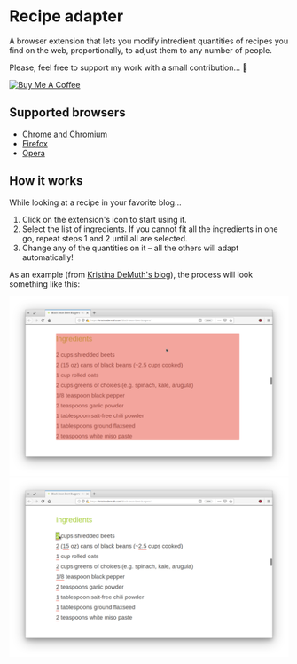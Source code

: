 # Recipe adapter
A browser extension that lets you modify intredient quantities of recipes you find on the web, proportionally, to adjust them to any number of people.

Please, feel free to support my work with a small contribution... 🙂

<a href="https://www.buymeacoffee.com/wu6S9Ob0k" target="_blank"><img src="https://www.buymeacoffee.com/assets/img/custom_images/yellow_img.png" alt="Buy Me A Coffee" style="height: auto !important;width: auto !important;" ></a>

## Supported browsers
- [Chrome and Chromium](https://chrome.google.com/webstore/detail/recipe-adapter/milammgjlcmebbiiikmbfjjlcjepdilg/)
- [Firefox](https://addons.mozilla.org/en-US/firefox/addon/recipe-adapter/)
- [Opera](https://addons.opera.com/en/extensions/details/recipe-adapter/)

## How it works
While looking at a recipe in your favorite blog...
1. Click on the extension's icon to start using it.
2. Select the list of ingredients. If you cannot fit all the ingredients in one go, repeat steps 1 and 2 until all are selected.
3. Change any of the quantities on it – all the others will adapt automatically!

As an example (from [Kristina DeMuth's blog](https://kristinademuth.com/)), the process will look something like this:

<img src="images/examples/ingredient-selection-1.3.png" alt="Recipe adapter ingredient selection example">
<img src="images/examples/ingredient-modification-1.3.png" alt="Recipe adapter ingredient modification example">
